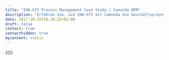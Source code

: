 ```yaml
---
title: "IHK-GfI Process Management Case Study | Camunda BPM"
description: "Erfahren Sie, wie IHK-GfI mit Camunda die Geschäftsprozessautomatisierung organisiert und die Effizienz im Unternehmen gesteigert hat. Camunda ist der Marktführer für Workflow-Automatisierung basierend auf Java und BPMN 2.0."
date: 2017-10-25T10:39:22+02:00
draft: false
contact: true
contacthidden: true
mycontent: static
---
```

{{<case-study-single
company="IHK-GfI"
companydescription="Mit derzeit rund 270 Mitarbeiterinnen und Mitarbeitern arbeiten wir bei der IHK-GfI in Dortmund leidenschaftlich an einem gemeinsamen Ziel: mit innovativen IT- und Softwarelösungen treiben wir die Digitalisierung der IHKs in Deutschland voran – durch die Entwicklung eigener Anwendungen über die Bereitstellung von zahlreichen IT-Diensten, Consulting und Support bis hin zum Rechenzentrumsbetrieb."
customerquote=""
teaser=""
usecase=""
videolink=""
logo="//images.ctfassets.net/vpidbgnakfvf/6jqkebMasHGpBB5MMtAWKp/7b6e8a9fc52d2decfe8abba88d39a877/IHK.jpg"
pdf=""
thumbnail="">}}